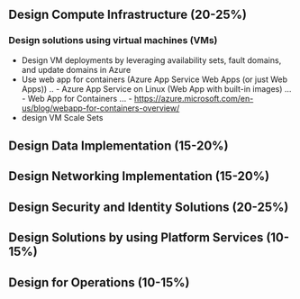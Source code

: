 ## Design Compute Infrastructure (20-25%)
### Design solutions using virtual machines (VMs)
- Design VM deployments by leveraging availability sets, fault domains, and update domains in Azure
- Use web app for containers (Azure App Service Web Apps (or just Web Apps))
.. - Azure App Service on Linux (Web App with built-in images)
... - Web App for Containers
... - https://azure.microsoft.com/en-us/blog/webapp-for-containers-overview/
- design VM Scale Sets

## Design Data Implementation (15-20%)
## Design Networking Implementation (15-20%)
## Design Security and Identity Solutions (20-25%)
## Design Solutions by using Platform Services (10-15%)
## Design for Operations (10-15%)
